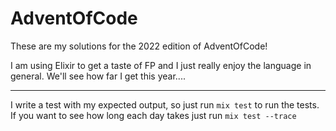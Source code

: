 # AdventOfCode

These are my solutions for the 2022 edition of AdventOfCode!

I am using Elixir to get a taste of FP and I just really enjoy the language in general. We'll see how far I get this year....

---

I write a test with my expected output, so just run `mix test` to run the tests. If you want to see how long each day takes just run `mix test --trace`
